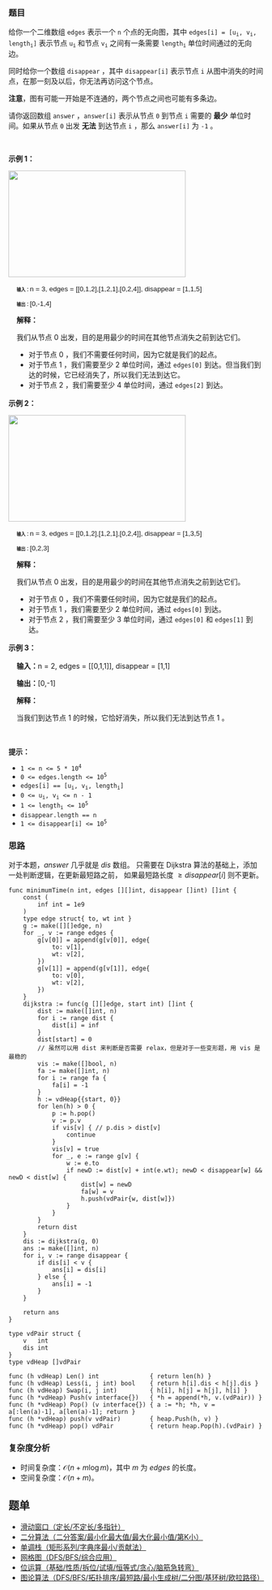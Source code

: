 ### 题目

<p>给你一个二维数组 <code>edges</code>&nbsp;表示一个 <code>n</code>&nbsp;个点的无向图，其中&nbsp;<code>edges[i] = [u<sub>i</sub>, v<sub>i</sub>, length<sub>i</sub>]</code>&nbsp;表示节点&nbsp;<code>u<sub>i</sub></code> 和节点&nbsp;<code>v<sub>i</sub></code>&nbsp;之间有一条需要&nbsp;<code>length<sub>i</sub></code>&nbsp;单位时间通过的无向边。</p>

<p>同时给你一个数组&nbsp;<code>disappear</code>&nbsp;，其中&nbsp;<code>disappear[i]</code>&nbsp;表示节点 <code>i</code>&nbsp;从图中消失的时间点，在那一刻及以后，你无法再访问这个节点。</p>

<p><strong>注意</strong>，图有可能一开始是不连通的，两个节点之间也可能有多条边。</p>

<p>请你返回数组&nbsp;<code>answer</code>&nbsp;，<code>answer[i]</code>&nbsp;表示从节点 <code>0</code>&nbsp;到节点 <code>i</code>&nbsp;需要的 <strong>最少</strong>&nbsp;单位时间。如果从节点 <code>0</code>&nbsp;出发 <strong>无法</strong> 到达节点 <code>i</code>&nbsp;，那么 <code>answer[i]</code>&nbsp;为 <code>-1</code>&nbsp;。</p>

<p>&nbsp;</p>

<p><strong class="example">示例 1：</strong></p>

<p><img 10px="" alt="" padding:="" src="https://assets.leetcode.com/uploads/2024/03/09/example1.png" style="width: 350px; height: 210px;" /></p>

<div class="example-block" style="border-color: var(--border-tertiary); border-left-width: 2px; color: var(--text-secondary); margin-bottom: 1rem; margin-top: 1rem; overflow: visible; padding-left: 1rem;">
<p style=""><span class="example-io" style="font-size: 8.75px;"><b>输入：</b></span><span class="example-io" style="font-size: 0.85rem; font-family: Menlo, sans-serif;">n = 3, edges = [[0,1,2],[1,2,1],[0,2,4]], disappear = [1,1,5]</span></p>

<p style=""><span class="example-io" style="font-size: 8.75px;"><b>输出：</b></span><span class="example-io" style="font-size: 0.85rem; font-family: Menlo, sans-serif;">[0,-1,4]</span></p>

<p style="font-size: 0.875rem;"><strong>解释：</strong></p>

<p style="font-size: 0.875rem;">我们从节点 0 出发，目的是用最少的时间在其他节点消失之前到达它们。</p>

<ul style="font-size: 0.875rem;">
	<li>对于节点 0 ，我们不需要任何时间，因为它就是我们的起点。</li>
	<li>对于节点 1 ，我们需要至少 2 单位时间，通过&nbsp;<code>edges[0]</code>&nbsp;到达。但当我们到达的时候，它已经消失了，所以我们无法到达它。</li>
	<li>对于节点 2 ，我们需要至少 4 单位时间，通过&nbsp;<code>edges[2]</code>&nbsp;到达。</li>
</ul>
</div>

<p><strong class="example">示例 2：</strong></p>

<p><img 10px="" alt="" padding:="" src="https://assets.leetcode.com/uploads/2024/03/09/example2.png" style="width: 350px; height: 210px;" /></p>

<div class="example-block" style="border-color: var(--border-tertiary); border-left-width: 2px; color: var(--text-secondary); margin-bottom: 1rem; margin-top: 1rem; overflow: visible; padding-left: 1rem;">
<p style=""><span class="example-io" style="font-size: 8.75px;"><b>输入：</b></span><span class="example-io" style="font-size: 0.85rem; font-family: Menlo, sans-serif;">n = 3, edges = [[0,1,2],[1,2,1],[0,2,4]], disappear = [1,3,5]</span></p>

<p style=""><span class="example-io" style="font-size: 8.75px;"><b>输出：</b></span><span class="example-io" style="font-size: 0.85rem; font-family: Menlo, sans-serif;">[0,2,3]</span></p>

<p style="font-size: 0.875rem;"><strong>解释：</strong></p>

<p style="font-size: 0.875rem;">我们从节点 0 出发，目的是用最少的时间在其他节点消失之前到达它们。</p>

<ul style="font-size: 0.875rem;">
	<li>对于节点 0 ，我们不需要任何时间，因为它就是我们的起点。</li>
	<li>对于节点 1 ，我们需要至少 2 单位时间，通过&nbsp;<code>edges[0]</code>&nbsp;到达。</li>
	<li>对于节点 2&nbsp;，我们需要至少 3&nbsp;单位时间，通过&nbsp;<code>edges[0]</code>&nbsp;和 <code>edges[1]</code>&nbsp;到达。</li>
</ul>
</div>

<p><strong class="example">示例 3：</strong></p>

<div class="example-block" style="border-color: var(--border-tertiary); border-left-width: 2px; color: var(--text-secondary); margin-bottom: 1rem; margin-top: 1rem; overflow: visible; padding-left: 1rem;">
<p><span class="example-io"><b>输入：</b>n = 2, edges = [[0,1,1]], disappear = [1,1]</span></p>

<p><span class="example-io"><b>输出：</b>[0,-1]</span></p>

<p><strong>解释：</strong></p>

<p>当我们到达节点 1 的时候，它恰好消失，所以我们无法到达节点 1 。</p>
</div>

<p>&nbsp;</p>

<p><strong>提示：</strong></p>

<ul>
	<li><code>1 &lt;= n &lt;= 5 * 10<sup>4</sup></code></li>
	<li><code>0 &lt;= edges.length &lt;= 10<sup>5</sup></code></li>
	<li><code>edges[i] == [u<sub>i</sub>, v<sub>i</sub>, length<sub>i</sub>]</code></li>
	<li><code>0 &lt;= u<sub>i</sub>, v<sub>i</sub> &lt;= n - 1</code></li>
	<li><code>1 &lt;= length<sub>i</sub> &lt;= 10<sup>5</sup></code></li>
	<li><code>disappear.length == n</code></li>
	<li><code>1 &lt;= disappear[i] &lt;= 10<sup>5</sup></code></li>
</ul>


### 思路

对于本题，$\textit{answer}$ 几乎就是 $\textit{dis}$ 数组。
只需要在 Dijkstra 算法的基础上，添加一处判断逻辑，在更新最短路之前，
如果最短路长度 $\ge \textit{disappear}[i]$ 则不更新。

``` 
func minimumTime(n int, edges [][]int, disappear []int) []int {
	const (
		inf int = 1e9
	)
	type edge struct{ to, wt int }
	g := make([][]edge, n)
	for _, v := range edges {
		g[v[0]] = append(g[v[0]], edge{
			to: v[1],
			wt: v[2],
		})
		g[v[1]] = append(g[v[1]], edge{
			to: v[0],
			wt: v[2],
		})
	}
	dijkstra := func(g [][]edge, start int) []int {
		dist := make([]int, n)
		for i := range dist {
			dist[i] = inf
		}
		dist[start] = 0
		// 虽然可以用 dist 来判断是否需要 relax，但是对于一些变形题，用 vis 是最稳的
		vis := make([]bool, n)
		fa := make([]int, n)
		for i := range fa {
			fa[i] = -1
		}
		h := vdHeap{{start, 0}}
		for len(h) > 0 {
			p := h.pop()
			v := p.v
			if vis[v] { // p.dis > dist[v]
				continue
			}
			vis[v] = true
			for _, e := range g[v] {
				w := e.to
				if newD := dist[v] + int(e.wt); newD < disappear[w] && newD < dist[w] {
					dist[w] = newD
					fa[w] = v
					h.push(vdPair{w, dist[w]})
				}
			}
		}
		return dist
	}
	dis := dijkstra(g, 0)
	ans := make([]int, n)
	for i, v := range disappear {
		if dis[i] < v {
			ans[i] = dis[i]
		} else {
			ans[i] = -1
		}
	}

	return ans
}

type vdPair struct {
	v   int
	dis int
}
type vdHeap []vdPair

func (h vdHeap) Len() int              { return len(h) }
func (h vdHeap) Less(i, j int) bool    { return h[i].dis < h[j].dis }
func (h vdHeap) Swap(i, j int)         { h[i], h[j] = h[j], h[i] }
func (h *vdHeap) Push(v interface{})   { *h = append(*h, v.(vdPair)) }
func (h *vdHeap) Pop() (v interface{}) { a := *h; *h, v = a[:len(a)-1], a[len(a)-1]; return }
func (h *vdHeap) push(v vdPair)        { heap.Push(h, v) }
func (h *vdHeap) pop() vdPair          { return heap.Pop(h).(vdPair) }
```

### 复杂度分析

- 时间复杂度：$\mathcal{O}(n+m\log m)$，其中 $m$ 为 $\textit{edges}$ 的长度。
- 空间复杂度：$\mathcal{O}(n+m)$。

## 题单

- [滑动窗口（定长/不定长/多指针）](https://leetcode.cn/circle/discuss/0viNMK/)
- [二分算法（二分答案/最小化最大值/最大化最小值/第K小）](https://leetcode.cn/circle/discuss/SqopEo/)
- [单调栈（矩形系列/字典序最小/贡献法）](https://leetcode.cn/circle/discuss/9oZFK9/)
- [网格图（DFS/BFS/综合应用）](https://leetcode.cn/circle/discuss/YiXPXW/)
- [位运算（基础/性质/拆位/试填/恒等式/贪心/脑筋急转弯）](https://leetcode.cn/circle/discuss/dHn9Vk/)
- [图论算法（DFS/BFS/拓扑排序/最短路/最小生成树/二分图/基环树/欧拉路径）](https://leetcode.cn/circle/discuss/01LUak/)
